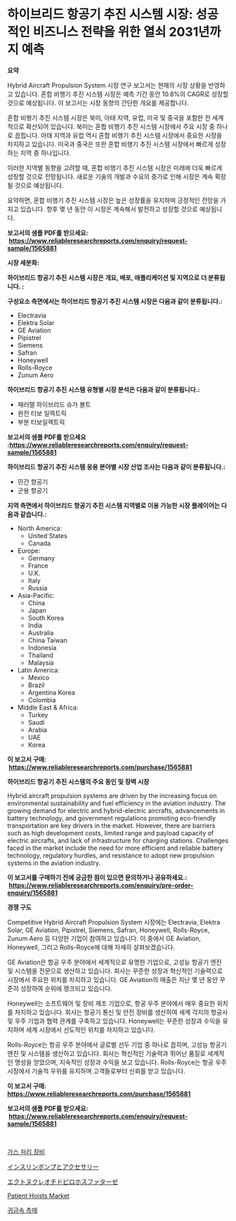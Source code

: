 <p><h1>하이브리드 항공기 추진 시스템 시장: 성공적인 비즈니스 전략을 위한 열쇠 2031년까지 예측</h1></p><p><strong>요약</strong></p>
<p><p>Hybrid Aircraft Propulsion System 시장 연구 보고서는 현재의 시장 상황을 반영하고 있습니다. 혼합 비행기 추진 시스템 시장은 예측 기간 동안 10.8%의 CAGR로 성장할 것으로 예상됩니다. 이 보고서는 시장 동향의 간단한 개요를 제공합니다.</p><p>혼합 비행기 추진 시스템 시장은 북미, 아태 지역, 유럽, 미국 및 중국을 포함한 전 세계적으로 확산되어 있습니다. 북미는 혼합 비행기 추진 시스템 시장에서 주요 시장 중 하나로 꼽힙니다. 아태 지역과 유럽 역시 혼합 비행기 추진 시스템 시장에서 중요한 시장을 차지하고 있습니다. 미국과 중국은 또한 혼합 비행기 추진 시스템 시장에서 빠르게 성장하는 지역 중 하나입니다.</p><p>이러한 지역별 동향을 고려할 때, 혼합 비행기 추진 시스템 시장은 미래에 더욱 빠르게 성장할 것으로 전망됩니다. 새로운 기술의 개발과 수요의 증가로 인해 시장은 계속 확장될 것으로 예상됩니다.</p><p>요약하면, 혼합 비행기 추진 시스템 시장은 높은 성장률을 유지하며 긍정적인 전망을 가지고 있습니다. 향후 몇 년 동안 이 시장은 계속해서 발전하고 성장할 것으로 예상됩니다.</p></p>
<p><strong>보고서의 샘플 PDF를 받으세요: &nbsp;<a href="https://www.reliableresearchreports.com/enquiry/request-sample/1565881">https://www.reliableresearchreports.com/enquiry/request-sample/1565881</a></strong></p>
<p><strong>시장 세분화:</strong></p>
<p><strong> 하이브리드 항공기 추진 시스템 시장은 개요, 배포, 애플리케이션 및 지역으로 더 분류됩니다. :</strong></p>
<p><strong>구성요소 측면에서는 하이브리드 항공기 추진 시스템 시장은 다음과 같이 분류됩니다.:</strong></p>
<p><ul><li>Electravia</li><li>Elektra Solar</li><li>GE Aviation</li><li>Pipistrel</li><li>Siemens</li><li>Safran</li><li>Honeywell</li><li>Rolls-Royce</li><li>Zunum Aero</li></ul></p>
<p><strong> 하이브리드 항공기 추진 시스템 유형별 시장 분석은 다음과 같이 분류됩니다.:</strong></p>
<p><ul><li>패러렐 하이브리드 슈가 볼트</li><li>완전 터보 일렉트릭</li><li>부분 터보일렉트릭</li></ul></p>
<p><strong>보고서의 샘플 PDF를 받으세요 :<a href="https://www.reliableresearchreports.com/enquiry/request-sample/1565881">https://www.reliableresearchreports.com/enquiry/request-sample/1565881</a></strong></p>
<p><strong> 하이브리드 항공기 추진 시스템 응용 분야별 시장 산업 조사는 다음과 같이 분류됩니다.:</strong></p>
<p><ul><li>민간 항공기</li><li>군용 항공기</li></ul></p>
<p><strong>지역 측면에서 하이브리드 항공기 추진 시스템 지역별로 이용 가능한 시장 플레이어는 다음과 같습니다.:</strong></p>
<p><ul>
    <li>
        North America:
        <ul>
            <li>United States</li>
            <li>Canada</li>
        </ul>
    </li>
    <li>
        Europe:
        <ul>
            <li>Germany</li>
            <li>France</li>
            <li>U.K.</li>
            <li>Italy</li>
            <li>Russia</li>
        </ul>
    </li>
    <li>
        Asia-Pacific:
        <ul>
            <li>China</li>
            <li>Japan</li>
            <li>South Korea</li>
            <li>India</li>
            <li>Australia</li>
            <li>China Taiwan</li>
            <li>Indonesia</li>
            <li>Thailand</li>
            <li>Malaysia</li>
        </ul>
    </li>
    <li>
        Latin America:
        <ul>
            <li>Mexico</li>
            <li>Brazil</li>
            <li>Argentina Korea</li>
            <li>Colombia</li>
        </ul>
    </li>
    <li>
        Middle East & Africa:
        <ul>
            <li>Turkey</li>
            <li>Saudi</li>
            <li>Arabia</li>
            <li>UAE</li>
            <li>Korea</li>
        </ul>
    </li>
    </ul></p>
<p><strong>이 보고서 구매: &nbsp;<a href="https://www.reliableresearchreports.com/purchase/1565881">https://www.reliableresearchreports.com/purchase/1565881</a></strong></p>
<p><strong>하이브리드 항공기 추진 시스템의 주요 동인 및 장벽 시장</strong></p>
<p><p>Hybrid aircraft propulsion systems are driven by the increasing focus on environmental sustainability and fuel efficiency in the aviation industry. The growing demand for electric and hybrid-electric aircrafts, advancements in battery technology, and government regulations promoting eco-friendly transportation are key drivers in the market. However, there are barriers such as high development costs, limited range and payload capacity of electric aircrafts, and lack of infrastructure for charging stations. Challenges faced in the market include the need for more efficient and reliable battery technology, regulatory hurdles, and resistance to adopt new propulsion systems in the aviation industry.</p></p>
<p><strong>이 보고서를 구매하기 전에 궁금한 점이 있으면 문의하거나 공유하세요.: &nbsp;<a href="https://www.reliableresearchreports.com/enquiry/pre-order-enquiry/1565881">https://www.reliableresearchreports.com/enquiry/pre-order-enquiry/1565881</a></strong></p>
<p><strong>경쟁 구도</strong></p>
<p><p>Competitive Hybrid Aircraft Propulsion System 시장에는 Electravia, Elektra Solar, GE Aviation, Pipistrel, Siemens, Safran, Honeywell, Rolls-Royce, Zunum Aero 등 다양한 기업이 참여하고 있습니다. 이 중에서 GE Aviation, Honeywell, 그리고 Rolls-Royce에 대해 자세히 살펴보겠습니다.</p><p>GE Aviation은 항공 우주 분야에서 세계적으로 유명한 기업으로, 고성능 항공기 엔진 및 시스템을 전문으로 생산하고 있습니다. 회사는 꾸준한 성장과 혁신적인 기술력으로 시장에서 주요한 위치를 차지하고 있습니다. GE Aviation의 매출은 지난 몇 년 동안 꾸준히 성장하여 순위에 랭크되고 있습니다.</p><p>Honeywell는 소프트웨어 및 장비 제조 기업으로, 항공 우주 분야에서 매우 중요한 위치를 차지하고 있습니다. 회사는 항공기 통신 및 안전 장비를 생산하여 세계 각지의 항공사 및 우주 기업과 협력 관계를 구축하고 있습니다. Honeywell는 꾸준한 성장과 수익을 유지하며 세계 시장에서 선도적인 위치를 차지하고 있습니다.</p><p>Rolls-Royce는 항공 우주 분야에서 글로벌 선두 기업 중 하나로 꼽히며, 고성능 항공기 엔진 및 시스템을 생산하고 있습니다. 회사는 혁신적인 기술력과 뛰어난 품질로 세계적인 명성을 얻었으며, 지속적인 성장과 수익을 보고 있습니다. Rolls-Royce는 항공 우주 시장에서 기술적 우위를 유지하며 고객들로부터 신뢰를 받고 있습니다.</p></p>
<p><strong>이 보고서 구매: &nbsp; <a href="https://www.reliableresearchreports.com/purchase/1565881">https://www.reliableresearchreports.com/purchase/1565881</a></strong></p>
<p><strong>보고서의 샘플 PDF를 받으세요: &nbsp;<a href="https://www.reliableresearchreports.com/enquiry/request-sample/1565881">https://www.reliableresearchreports.com/enquiry/request-sample/1565881</a></strong><strong></strong></p>
<p>&nbsp;</p>
<p><p><a href="https://github.com/nuekbpymrrz5/Market-Research-Report-List-1/blob/main/17151705617.md">가스 처리 장비</a></p><p><a href="https://medium.com/@hattietromp/%E3%82%A4%E3%83%B3%E3%82%B7%E3%83%A5%E3%83%AA%E3%83%B3%E3%83%9D%E3%83%B3%E3%83%97%E3%81%A8%E3%82%A2%E3%82%AF%E3%82%BB%E3%82%B5%E3%83%AA%E3%83%BC%E5%B8%82%E5%A0%B4-%E5%B8%82%E5%A0%B4cagr-%E5%B8%82%E5%A0%B4%E3%83%88%E3%83%AC%E3%83%B3%E3%83%89-%E6%88%90%E9%95%B7%E6%88%A6%E7%95%A5%E3%81%AB%E9%96%A2%E3%81%99%E3%82%8B%E6%B4%9E%E5%AF%9F-38fa7acd1d83">インスリンポンプとアクセサリー</a></p><p><a href="https://github.com/hilmi-2a/Market-Research-Report-List-1/blob/main/83616056231.md">エクトヌクレオチドピロホスファターゼ</a></p><p><a href="https://github.com/yoshih12/Market-Research-Report-List-2/blob/main/patient-hoists-market.md">Patient Hoists Market</a></p><p><a href="https://github.com/BrettWeberrt8767765/Market-Research-Report-List-1/blob/main/21270695618.md">귀금속 촉매</a></p></p>